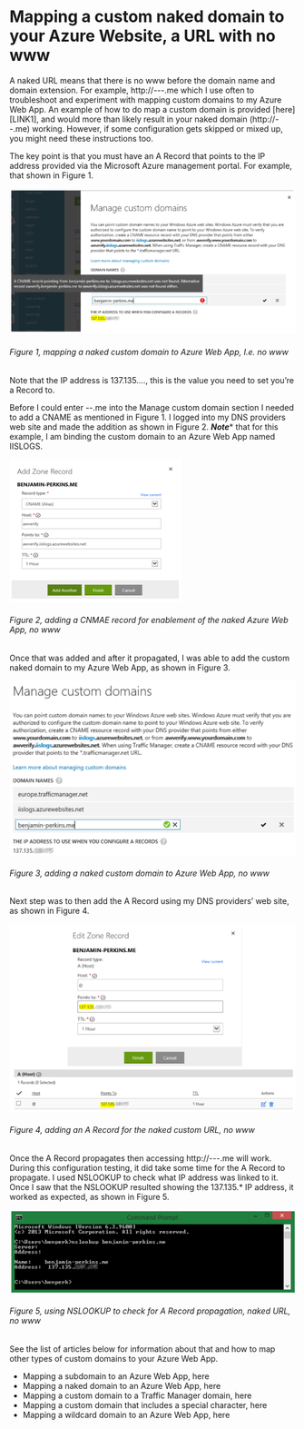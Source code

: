 # Mapping a custom naked domain to your Azure Website, a URL with no www

A naked URL means that there is no www before the domain name and domain extension.  For example, http://---.me which I use often to troubleshoot and experiment with mapping custom domains to my Azure Web App.  An example of how to do map a custom domain is provided [here][LINK1], and would more than likely result in your naked domain (http://--.me) working.  However, if some configuration gets skipped or mixed up, you might need these instructions too.

The key point is that you must have an A Record that points to the IP address provided via the Microsoft Azure management portal.  For example, that shown in Figure 1.

![mapping a naked custom domain to Azure Web App, I.e. no www][FIGURE1]
###### Figure 1, mapping a naked custom domain to Azure Web App, I.e. no www

Note that the IP address is 137.135…., this is the value you need to set you’re a Record to.

Before I could enter --.me into the Manage custom domain section I needed to add a CNAME as mentioned in Figure 1.  I logged into my DNS providers web site and made the addition as shown in Figure 2.  ***Note**** that for this example, I am binding the custom domain to an Azure Web App named IISLOGS.

![adding a CNMAE record for enablement of the naked Azure Web App, no www][FIGURE2]
###### Figure 2, adding a CNMAE record for enablement of the naked Azure Web App, no www

Once that was added and after it propagated, I was able to add the custom naked domain to my Azure Web App, as shown in Figure 3.

![adding a naked custom domain to Azure Web App, no www][FIGURE3]
###### Figure 3, adding a naked custom domain to Azure Web App, no www

Next step was to then add the A Record using my DNS providers’ web site, as shown in Figure 4.

![adding an A Record for the naked custom URL, no www][FIGURE4]
###### Figure 4, adding an A Record for the naked custom URL, no www

Once the A Record propagates then accessing http://---.me will work.  During this configuration testing, it did take some time for the A Record to propagate.  I used NSLOOKUP to check what IP address was linked to it.  Once I saw that the NSLOOKUP resulted showing the 137.135.* IP address, it worked as expected, as shown in Figure 5. 

![using NSLOOKUP to check for A Record propagation, naked URL, no www][FIGURE5]
###### Figure 5, using NSLOOKUP to check for A Record propagation, naked URL, no www

See the list of articles below for information about that and how to map other types of custom domains to your Azure Web App.

+ Mapping a subdomain to an Azure Web App, here
+ Mapping a naked domain to an Azure Web App, here
+ Mapping a custom domain to a Traffic Manager domain, here
+ Mapping a custom domain that includes a special character, here
+ Mapping a wildcard domain to an Azure Web App, here

[FIGURE1]: ../images/2014/waws-0016.png "Figure 1, mapping a naked custom domain to Azure Web App, I.e. no www"
[FIGURE2]: ../images/2014/waws-0017.png "Figure 2, adding a CNMAE record for enablement of the naked Azure Web App, no www"
[FIGURE3]: ../images/2014/waws-0018.png "Figure 3, adding a naked custom domain to Azure Web App, no www"
[FIGURE4]: ../images/2014/waws-0019.png "Figure 4, adding an A Record for the naked custom URL, no www"
[FIGURE5]: ../images/2014/waws-0020.png "Figure 5, using NSLOOKUP to check for A Record propagation, naked URL, no www"

[LINK]: http://blogs.msdn.com/b/waws/archive/2014/01/22/three-easy-steps-to-add-a-custom-domain-to-a-waws-site.aspx
